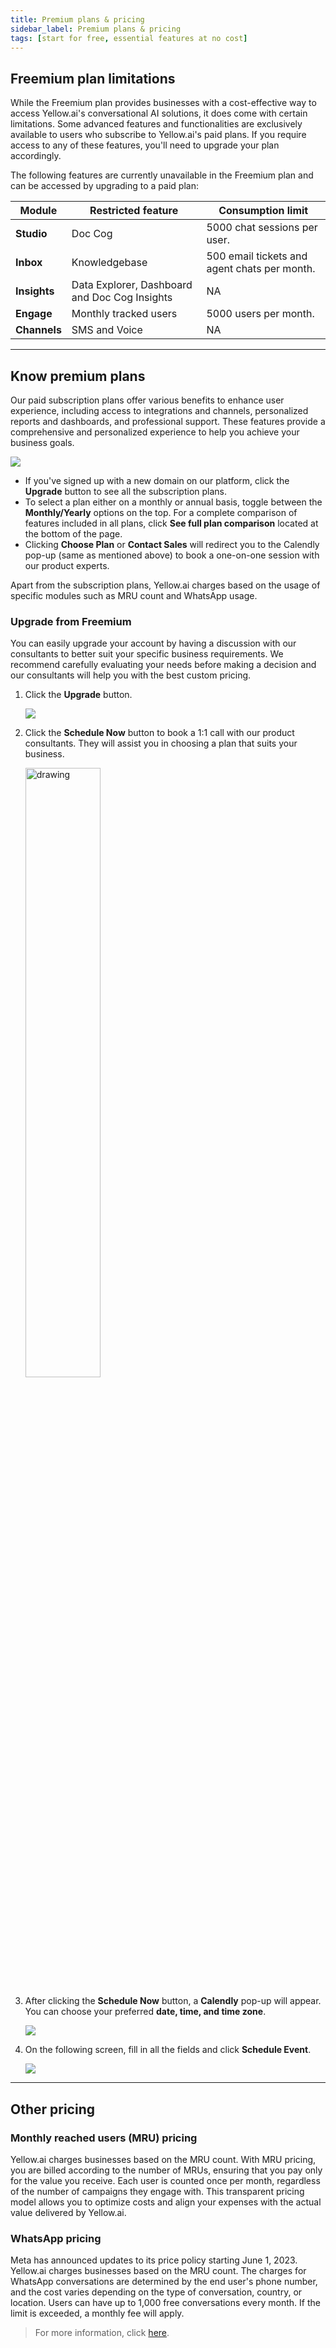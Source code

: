 ```yaml
---
title: Premium plans & pricing
sidebar_label: Premium plans & pricing
tags: [start for free, essential features at no cost]
---
```


## Freemium plan limitations

While the Freemium plan provides businesses with a cost-effective way to access Yellow.ai's conversational AI solutions, it does come with certain limitations. Some advanced features and functionalities are exclusively available to users who subscribe to Yellow.ai's paid plans. If you require access to any of these features, you'll need to upgrade your plan accordingly.

The following features are currently unavailable in the Freemium plan and can be accessed by upgrading to a paid plan:

| Module | Restricted feature | Consumption limit |
| -------- | -------- | -------- |
| **Studio** | Doc Cog | 5000 chat sessions per user. |
| **Inbox** | Knowledgebase |500 email tickets and agent chats per month. |
| **Insights** |Data Explorer, Dashboard and Doc Cog Insights |NA |
| **Engage** | Monthly tracked users|5000 users per month. |
| **Channels** |SMS and Voice |NA |

------

## Know premium plans 

Our paid subscription plans offer various benefits to enhance user experience, including access to integrations and channels, personalized reports and dashboards, and professional support. These features provide a comprehensive and personalized experience to help you achieve your business goals.

![](https://i.imgur.com/mNl6DvH.png)

- If you've signed up with a new domain on our platform, click the **Upgrade** button to see all the subscription plans.
- To select a plan either on a monthly or annual basis, toggle between the **Monthly/Yearly** options on the top. For a complete comparison of features included in all plans, click **See full plan comparison** located at the bottom of the page.
- Clicking **Choose Plan** or **Contact Sales** will redirect you to the Calendly pop-up (same as mentioned above) to book a one-on-one session with our product experts.


Apart from the subscription plans, Yellow.ai charges based on the usage of specific modules such as MRU count and WhatsApp usage.

### Upgrade from Freemium

You can easily upgrade your account by having a discussion with our consultants to better suit your specific business requirements. We recommend carefully evaluating your needs before making a decision and our consultants will help you with the best custom pricing. 

1. Click the **Upgrade** button.

    ![](https://hackmd.io/_uploads/ByRpzTki3.png)

2. Click the **Schedule Now** button to book a 1:1 call with our product consultants. They will assist you in choosing a plan that suits your business.

    <img src="https://i.imgur.com/Pmx0AwS.png" alt="drawing" width="50%"/>

3. After clicking the **Schedule Now** button, a **Calendly** pop-up will appear. You can choose your preferred **date, time, and time zone**.

    ![](https://i.imgur.com/w7o0VlK.png)

4. On the following screen, fill in all the fields and click **Schedule Event**.

    ![](https://i.imgur.com/UgoDQdM.png)

----

## Other pricing 

### Monthly reached users (MRU) pricing

Yellow.ai charges businesses based on the MRU count. With MRU pricing, you are billed according to the number of MRUs, ensuring that you pay only for the value you receive. Each user is counted once per month, regardless of the number of campaigns they engage with. This transparent pricing model allows you to optimize costs and align your expenses with the actual value delivered by Yellow.ai.

### WhatsApp pricing

Meta has announced updates to its price policy starting June 1, 2023. Yellow.ai charges businesses based on the MRU count. The charges for WhatsApp conversations are determined by the end user's phone number, and the cost varies depending on the type of conversation, country, or location. Users can have up to 1,000 free conversations every month. If the limit is exceeded, a monthly fee will apply. 
> For more information, click [here](https://docs.yellow.ai/docs/platform_concepts/channelConfiguration/WA-pricing).


